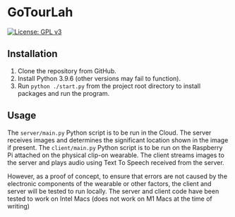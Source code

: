 # GoTourLah

[![License: GPL v3](https://img.shields.io/badge/License-GPLv3-blue.svg)](https://www.gnu.org/licenses/gpl-3.0)

## Installation

1. Clone the repository from GitHub.
2. Install Python 3.9.6 (other versions may fail to function).
3. Run `python ./start.py` from the project root directory to install packages and run the program.

## Usage

The `server/main.py` Python script is to be run in the Cloud. The server receives images and determines the significant location shown in the image if present. The `client/main.py` Python script is to be run on the Raspberry Pi attached on the physical clip-on wearable. The client streams images to the server and plays audio using Text To Speech received from the server.

However, as a proof of concept, to ensure that errors are not caused by the electronic components of the wearable or other factors, the client and server will be tested to run locally. The server and client code have been tested to work on Intel Macs (does not work on M1 Macs at the time of writing)
